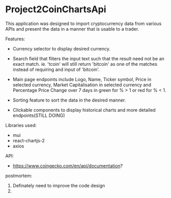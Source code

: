 # Project2CoinChartsApi

This application was designed to import cryptocurrency data from various APIs and present the data in a manner that is usable to a trader.

Features:

- Currency selector to display desired currency.

- Search field that fliters the input text such that the result need not be an exact match. ie. 'tcoin' will still return 'bitcoin' as one of the matches instead of requiring and input of 'bitcoin'.

- Main page endpoints include Logo, Name, Ticker symbol, Price in selected currency, Market Capitalisation in selected currency and Percentage Price Change over 7 days in green for % > 1 or red for % < 1.

- Sorting feature to sort the data in the desired manner.

- Clickable components to display historical charts and more detailed endpoints(STILL DOING)

Libraries used:

- mui
- react-chartjs-2
- axios

API:

- https://www.coingecko.com/en/api/documentation?

postmortem:

1. Definately need to improve the code design
2.
